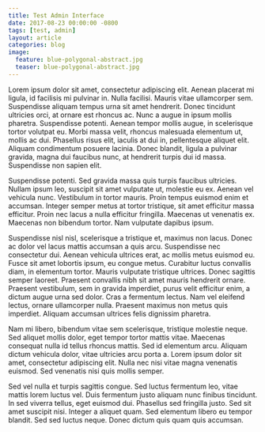 ```yaml
---
title: Test Admin Interface
date: 2017-08-23 00:00:00 -0800
tags: [test, admin]
layout: article
categories: blog
image: 
  feature: blue-polygonal-abstract.jpg
  teaser: blue-polygonal-abstract.jpg
---
```


Lorem ipsum dolor sit amet, consectetur adipiscing elit. Aenean placerat mi ligula, id facilisis mi pulvinar in. Nulla facilisi. Mauris vitae ullamcorper sem. Suspendisse aliquam tempus urna sit amet hendrerit. Donec tincidunt ultricies orci, at ornare est rhoncus ac. Nunc a augue in ipsum mollis pharetra. Suspendisse potenti. Aenean tempor mollis augue, in scelerisque tortor volutpat eu. Morbi massa velit, rhoncus malesuada elementum ut, mollis ac dui. Phasellus risus elit, iaculis at dui in, pellentesque aliquet elit. Aliquam condimentum posuere lacinia. Donec blandit, ligula a pulvinar gravida, magna dui faucibus nunc, at hendrerit turpis dui id massa. Suspendisse non sapien elit.

Suspendisse potenti. Sed gravida massa quis turpis faucibus ultricies. Nullam ipsum leo, suscipit sit amet vulputate ut, molestie eu ex. Aenean vel vehicula nunc. Vestibulum in tortor mauris. Proin tempus euismod enim et accumsan. Integer semper metus at tortor tristique, sit amet efficitur massa efficitur. Proin nec lacus a nulla efficitur fringilla. Maecenas ut venenatis ex. Maecenas non bibendum tortor. Nam vulputate dapibus ipsum.

Suspendisse nisl nisl, scelerisque a tristique et, maximus non lacus. Donec ac dolor vel lacus mattis accumsan a quis arcu. Suspendisse nec consectetur dui. Aenean vehicula ultrices erat, ac mollis metus euismod eu. Fusce sit amet lobortis ipsum, eu congue metus. Curabitur luctus convallis diam, in elementum tortor. Mauris vulputate tristique ultrices. Donec sagittis semper laoreet. Praesent convallis nibh sit amet mauris hendrerit ornare. Praesent vestibulum, sem in gravida imperdiet, purus velit efficitur enim, a dictum augue urna sed dolor. Cras a fermentum lectus. Nam vel eleifend lectus, ornare ullamcorper nulla. Praesent maximus non metus quis imperdiet. Aliquam accumsan ultrices felis dignissim pharetra.

Nam mi libero, bibendum vitae sem scelerisque, tristique molestie neque. Sed aliquet mollis dolor, eget tempor tortor mattis vitae. Maecenas consequat nulla id tellus rhoncus mattis. Sed id elementum arcu. Aliquam dictum vehicula dolor, vitae ultricies arcu porta a. Lorem ipsum dolor sit amet, consectetur adipiscing elit. Nulla nec nisi vitae magna venenatis euismod. Sed venenatis nisi quis mollis semper.

Sed vel nulla et turpis sagittis congue. Sed luctus fermentum leo, vitae mattis lorem luctus vel. Duis fermentum justo aliquam nunc finibus tincidunt. In sed viverra tellus, eget euismod dui. Phasellus sed fringilla justo. Sed sit amet suscipit nisi. Integer a aliquet quam. Sed elementum libero eu tempor blandit. Sed sed luctus neque. Donec dictum quis quam quis accumsan.